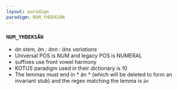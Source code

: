 ```yaml
---
layout: paradigm
paradigm: NUM_YHDEKSÄN
---
```

### ` NUM_YHDEKSÄN `

* _än stem, än : änn : äns variations_
* Universal POS is NUM and legacy POS is NUMERAL
* suffixes use front vowel harmony
* KOTUS paradigm used in their dictionary is 10
* The lemmas must end in * än * (which will be deleted to form an invariant stub) and the regex matching the lemma is ` än `

